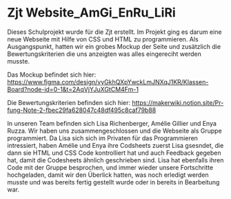 # Zjt Website_AmGi_EnRu_LiRi
 Dieses Schulprojekt wurde für die Zjt erstellt. Im Projekt ging es darum eine neue Webseite mit Hilfe von CSS und HTML zu programmieren. Als Ausgangspunkt, hatten wir ein grobes Mockup der Seite und zusätzlich die Bewertungskriterien die uns anzeigten was alles eingereciht werden musste.

Das Mockup befindet sich hier: https://www.figma.com/design/vyGkhQXpYwckLmJNXqJ1KR/Klassen-Board?node-id=0-1&t=2AqVjYJuXGtCM4Fm-1

Die Bewertungskriterien befinden sich hier: https://makerwiki.notion.site/Pr-fung-Note-2-fbec29fa628047c48df495c8caf79b88

In unseren Team befinden sich Lisa Richenberger, Amélie Gillier und Enya Ruzza. Wir haben uns zusammengeschlossen und die Webseite als Gruppe programmiert. Da Lisa sich sich im Privaten für das Programmieren intressiert, haben Amélie und Enya ihre Codsheets zuerst Lisa gsesndet, die dann sie HTML und CSS Code kontrolliert hat und auch Feedback gegeben hat, damit die Codesheets ähnlich geschrieben sind. Lisa hat ebenfalls ihren Code mit der Gruppe besprochen, und immer wieder unsere Fortschritte hochgeladen, damit wir den Überlick hatten, was noch erledigt werden musste und was bereits fertig gestellt wurde oder in bereits in Bearbeitung war.

